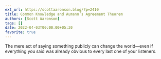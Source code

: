 ```yaml
---
ext_url: https://scottaaronson.blog/?p=2410
title: Common Knowledge and Aumann’s Agreement Theorem
authors: [Scott Aaronson]
tags: []
date: 2022-04-03T00:00:00+05:30
favorite: true
---
```

The mere act of saying something publicly can change the world—even if everything you said was already obvious to every last one of your listeners. 
